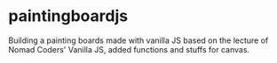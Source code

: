 # paintingboardjs
Building a painting boards made with vanilla JS 
based on the lecture of Nomad Coders' Vanilla JS, added functions and stuffs for canvas. 
